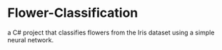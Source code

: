 # Flower-Classification
a C# project that classifies flowers from the Iris dataset using a simple neural network.
